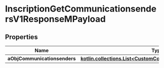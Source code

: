 
# InscriptionGetCommunicationsendersV1ResponseMPayload

## Properties
| Name | Type | Description | Notes |
| ------------ | ------------- | ------------- | ------------- |
| **aObjCommunicationsenders** | [**kotlin.collections.List&lt;CustomCommunicationsenderResponse&gt;**](CustomCommunicationsenderResponse.md) |  |  |



